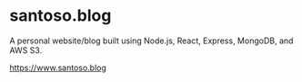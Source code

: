 # santoso.blog
A personal website/blog built using Node.js, React, Express, MongoDB, and AWS S3.

https://www.santoso.blog
